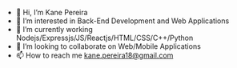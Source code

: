 - 👋 Hi, I’m Kane Pereira
- 👀 I’m interested in Back-End Development and Web Applications
- 🌱 I’m currently working Nodejs/Expressjs/JS/Reactjs/HTML/CSS/C++/Python
- 💞️ I’m looking to collaborate on Web/Mobile Applications
- 📫 How to reach me kane.pereira18@gmail.com

<!---
S0han/S0han is a ✨ special ✨ repository because its `README.md` (this file) appears on your GitHub profile.
You can click the Preview link to take a look at your changes.
--->

